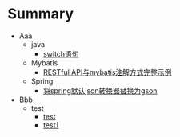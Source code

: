 # Summary

- Aaa
  - java
    * [switch语句](_doc/aaa/1.1/1.1.1.md)
  - Mybatis
    * [RESTful API与mybatis注解方式完整示例](_doc/aaa/mybatis/222.md)
  - Spring
    * [将spring默认json转换器替换为gson](_doc/aaa/spring/333.md)
- Bbb
  - test
    * [test](_doc/bbb/test/test.md)
    * [test1](_doc/bbb/test/test1.md)